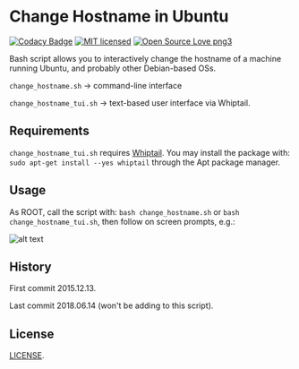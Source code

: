 # Change Hostname in Ubuntu 
[![Codacy Badge](https://api.codacy.com/project/badge/Grade/606d03a4dcaf493ebf21a30245c87d83)](https://www.codacy.com/app/marshki/change_hostname_ubuntu?utm_source=github.com&amp;utm_medium=referral&amp;utm_content=marshki/change_hostname_ubuntu&amp;utm_campaign=Badge_Grade)
[![MIT licensed](https://img.shields.io/badge/license-MIT-blue.svg)](https://raw.githubusercontent.com/hyperium/hyper/master/LICENSE)
[![Open Source Love png3](https://badges.frapsoft.com/os/v3/open-source.png?v=103)](https://github.com/ellerbrock/open-source-badges/)

Bash script allows you to interactively change the hostname of a machine running Ubuntu,
and probably other Debian-based OSs. 

`change_hostname.sh` &rarr; command-line interface

`change_hostname_tui.sh` &rarr; text-based user interface via Whiptail. 

## Requirements

`change_hostname_tui.sh` requires [Whiptail](https://en.wikibooks.org/wiki/Bash_Shell_Scripting/Whiptail). 
You may install the package with: `sudo apt-get install --yes whiptail` through the Apt package manager. 

## Usage 

As ROOT, call the script with: `bash change_hostname.sh` or `bash change_hostname_tui.sh`, then follow on screen prompts, e.g.: 

![alt text](https://github.com/marshki/change_hostname_ubuntu/blob/master/docs/change_hostname_tui.png)

## History 

First commit 2015.12.13. 

Last commit 2018.06.14 (won't be adding to this script).

## License 
[LICENSE](https://github.com/marshki/change_hostname_ubuntu/blob/master/LICENSE). 
